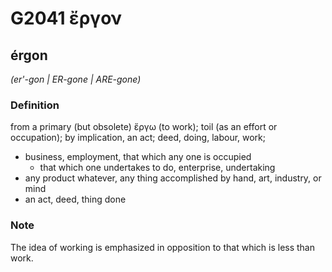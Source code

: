 # G2041 ἔργον

## érgon

_(er'-gon | ER-gone | ARE-gone)_

### Definition

from a primary (but obsolete) ἔργω (to work); toil (as an effort or occupation); by implication, an act; deed, doing, labour, work; 

- business, employment, that which any one is occupied
  - that which one undertakes to do, enterprise, undertaking
- any product whatever, any thing accomplished by hand, art, industry, or mind
- an act, deed, thing done

### Note

The idea of working is emphasized in opposition to that which is less than work.
